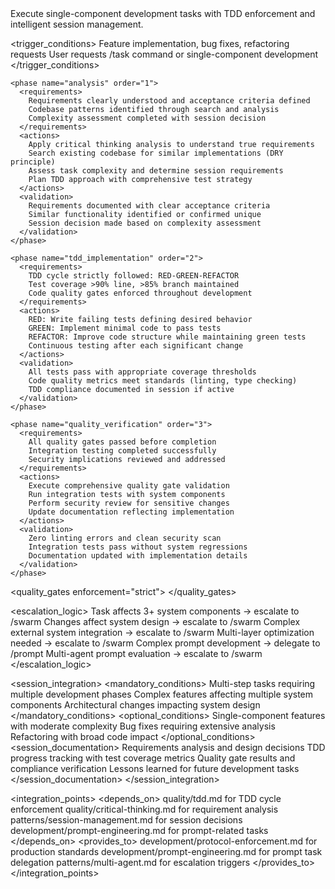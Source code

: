 <module name="task_management" category="development">
  
  <purpose>
    Execute single-component development tasks with TDD enforcement and intelligent session management.
  </purpose>
  
  <trigger_conditions>
    <condition type="automatic">Feature implementation, bug fixes, refactoring requests</condition>
    <condition type="explicit">User requests /task command or single-component development</condition>
  </trigger_conditions>
  
  <implementation>
    
    <phase name="analysis" order="1">
      <requirements>
        Requirements clearly understood and acceptance criteria defined
        Codebase patterns identified through search and analysis
        Complexity assessment completed with session decision
      </requirements>
      <actions>
        Apply critical thinking analysis to understand true requirements
        Search existing codebase for similar implementations (DRY principle)
        Assess task complexity and determine session requirements
        Plan TDD approach with comprehensive test strategy
      </actions>
      <validation>
        Requirements documented with clear acceptance criteria
        Similar functionality identified or confirmed unique
        Session decision made based on complexity assessment
      </validation>
    </phase>
    
    <phase name="tdd_implementation" order="2">
      <requirements>
        TDD cycle strictly followed: RED-GREEN-REFACTOR
        Test coverage >90% line, >85% branch maintained
        Code quality gates enforced throughout development
      </requirements>
      <actions>
        RED: Write failing tests defining desired behavior
        GREEN: Implement minimal code to pass tests
        REFACTOR: Improve code structure while maintaining green tests
        Continuous testing after each significant change
      </actions>
      <validation>
        All tests pass with appropriate coverage thresholds
        Code quality metrics meet standards (linting, type checking)
        TDD compliance documented in session if active
      </validation>
    </phase>
    
    <phase name="quality_verification" order="3">
      <requirements>
        All quality gates passed before completion
        Integration testing completed successfully
        Security implications reviewed and addressed
      </requirements>
      <actions>
        Execute comprehensive quality gate validation
        Run integration tests with system components
        Perform security review for sensitive changes
        Update documentation reflecting implementation
      </actions>
      <validation>
        Zero linting errors and clean security scan
        Integration tests pass without system regressions
        Documentation updated with implementation details
      </validation>
    </phase>
    
  </implementation>
  
  <quality_gates enforcement="strict">
    <gate name="tdd_compliance" requirement="RED-GREEN-REFACTOR cycle documented and followed"/>
    <gate name="test_coverage" requirement="90% line coverage and 85% branch coverage minimum"/>
    <gate name="code_quality" requirement="Zero linting errors, clean type checking"/>
    <gate name="integration_testing" requirement="All integration scenarios tested successfully"/>
    <gate name="security_review" requirement="Security implications identified and addressed"/>
  </quality_gates>
  
  <escalation_logic>
    <trigger condition="multiple_components">Task affects 3+ system components → escalate to /swarm</trigger>
    <trigger condition="architectural_changes">Changes affect system design → escalate to /swarm</trigger>
    <trigger condition="integration_heavy">Complex external system integration → escalate to /swarm</trigger>
    <trigger condition="performance_critical">Multi-layer optimization needed → escalate to /swarm</trigger>
    <trigger condition="prompt_engineering">Complex prompt development → delegate to /prompt</trigger>
    <trigger condition="prompt_evaluation">Multi-agent prompt evaluation → escalate to /swarm</trigger>
  </escalation_logic>
  
  <session_integration>
    <mandatory_conditions>
      Multi-step tasks requiring multiple development phases
      Complex features affecting multiple system components
      Architectural changes impacting system design
    </mandatory_conditions>
    <optional_conditions>
      Single-component features with moderate complexity
      Bug fixes requiring extensive analysis
      Refactoring with broad code impact
    </optional_conditions>
    <session_documentation>
      Requirements analysis and design decisions
      TDD progress tracking with test coverage metrics
      Quality gate results and compliance verification
      Lessons learned for future development tasks
    </session_documentation>
  </session_integration>
  
  <integration_points>
    <depends_on>
      quality/tdd.md for TDD cycle enforcement
      quality/critical-thinking.md for requirement analysis
      patterns/session-management.md for session decisions
      development/prompt-engineering.md for prompt-related tasks
    </depends_on>
    <provides_to>
      development/protocol-enforcement.md for production standards
      development/prompt-engineering.md for prompt task delegation
      patterns/multi-agent.md for escalation triggers
    </provides_to>
  </integration_points>
  
</module>